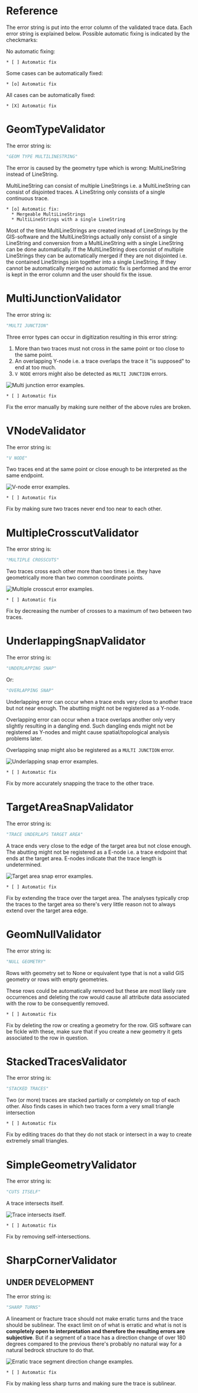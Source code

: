 # Reference

The error string is put into the error column of the validated trace data.
Each error string is explained below. Possible automatic fixing is indicated
by the checkmarks:

No automatic fixing:

~~~
* [ ] Automatic fix
~~~

Some cases can be automatically fixed:

~~~
* [o] Automatic fix
~~~

All cases can be automatically fixed:

~~~
* [X] Automatic fix
~~~

# GeomTypeValidator

The error string is:

~~~python
"GEOM TYPE MULTILINESTRING"
~~~

The error is caused by the geometry type which is wrong: MultiLineString
instead of LineString.

MultiLineString can consist of multiple LineStrings i.e. a MultiLineString can
consist of disjointed traces. A LineString only consists of a single continuous
trace.

~~~
* [o] Automatic fix:
  * Mergeable MultiLineStrings
  * MultiLineStrings with a single LineString
~~~

Most of the time MultiLineStrings are created instead of LineStrings by the
GIS-software and the MultiLineStrings actually only consist of a single
LineString and conversion from a MultiLineString with a single LineString can
be done automatically. If the MultiLineString does consist of multiple
LineStrings they can be automatically merged if they are not disjointed i.e.
the contained LineStrings join together into a single LineString. If they
cannot be automatically merged no automatic fix is performed and the error is
kept in the error column and the user should fix the issue.

# MultiJunctionValidator

The error string is:

~~~python
"MULTI JUNCTION"
~~~

Three error types can occur in digitization resulting in this error string:

1. More than two traces must not cross in the same point or too close to the
   same point.
2. An overlapping Y-node i.e. a trace overlaps the trace it "is supposed" to end
   at too much.
3. `V NODE` errors might also be detected as `MULTI JUNCTION` errors.

![Multi junction error examples.](../imgs/MultiJunctionValidator.png "Multi junction error examples")

~~~
* [ ] Automatic fix
~~~

Fix the error manually by making sure neither of the above rules are broken.

# VNodeValidator

The error string is:

~~~python
"V NODE"
~~~

Two traces end at the same point or close enough to be interpreted as the same
endpoint.

![V-node error examples.](../imgs/VNodeValidator.png "V-node error examples.")

~~~
* [ ] Automatic fix
~~~

Fix by making sure two traces never end too near to each other.

# MultipleCrosscutValidator

The error string is:

~~~python
"MULTIPLE CROSSCUTS"
~~~

Two traces cross each other more than two times i.e. they have geometrically
more than two common coordinate points.

![Multiple crosscut error examples.](../imgs/MultipleCrosscutValidator.png "Multiple crosscut error examples.")

~~~
* [ ] Automatic fix
~~~

Fix by decreasing the number of crosses to a maximum of two between two traces.

# UnderlappingSnapValidator

The error string is:

~~~python
"UNDERLAPPING SNAP"
~~~

Or:

~~~python
"OVERLAPPING SNAP"
~~~

Underlapping error can occur when a trace ends very close to another trace but
not near enough. The abutting might not be registered as a Y-node.

Overlapping error can occur when a trace overlaps another only very slightly
resulting in a dangling end. Such dangling ends might not be registered as
Y-nodes and might cause spatial/topological analysis problems later.

Overlapping snap might also be registered as a `MULTI JUNCTION` error.

![Underlapping snap error examples.](../imgs/UnderlappingSnapValidator.png "Underlapping snap error examples.")

~~~
* [ ] Automatic fix
~~~

Fix by more accurately snapping the trace to the other trace.

# TargetAreaSnapValidator

The error string is:

~~~python
"TRACE UNDERLAPS TARGET AREA"
~~~

A trace ends very close to the edge of the target area but not close enough.
The abutting might not be registered as a E-node i.e. a trace endpoint that
ends at the target area. E-nodes indicate that the trace length is
undetermined.

![Target area snap error examples.](../imgs/TargetAreaSnapValidator.png "Target area snap error examples.")

~~~
* [ ] Automatic fix
~~~

Fix by extending the trace over the target area. The analyses typically crop
the traces to the target area so there's very little reason not to always
extend over the target area edge.

# GeomNullValidator

The error string is:

~~~python
"NULL GEOMETRY"
~~~

Rows with geometry set to None or equivalent type that is not a valid GIS geometry or
rows with empty geometries.

These rows could be automatically removed but these are most likely rare
occurrences and deleting the row would cause all attribute data associated with
the row to be consequently removed.

~~~
* [ ] Automatic fix
~~~

Fix by deleting the row or creating a geometry for the row. GIS software can be
fickle with these, make sure that if you create a new geometry it gets
associated to the row in question.

# StackedTracesValidator

The error string is:

~~~python
"STACKED TRACES"
~~~

Two (or more) traces are stacked partially or completely on top of each other.
Also finds cases in which two traces form a very small triangle intersection

~~~
* [ ] Automatic fix
~~~

Fix by editing traces do that they do not stack or intersect in a way to create
extremely small triangles.

# SimpleGeometryValidator

The error string is:

~~~python
"CUTS ITSELF"
~~~

A trace intersects itself.

![Trace intersects itself.](../imgs/SimpleGeometryValidator.png "Trace intersects itself")

~~~
* [ ] Automatic fix
~~~

Fix by removing self-intersections.

# SharpCornerValidator

## UNDER DEVELOPMENT

The error string is:

~~~python
"SHARP TURNS"
~~~

A lineament or fracture trace should not make erratic turns and the trace
should be sublinear. The exact limit on of what is erratic and what is not is
**completely open to interpretation and therefore the resulting errors are
subjective**. But if a segment of a trace has a direction change of over 180
degrees compared to the previous there's probably no natural way for a natural
bedrock structure to do that.

![Erratic trace segment direction change examples.](../imgs/SharpCornerValidator.png "Erratic trace segment direction change examples.")

~~~
* [ ] Automatic fix
~~~

Fix by making less sharp turns and making sure the trace is sublinear.
